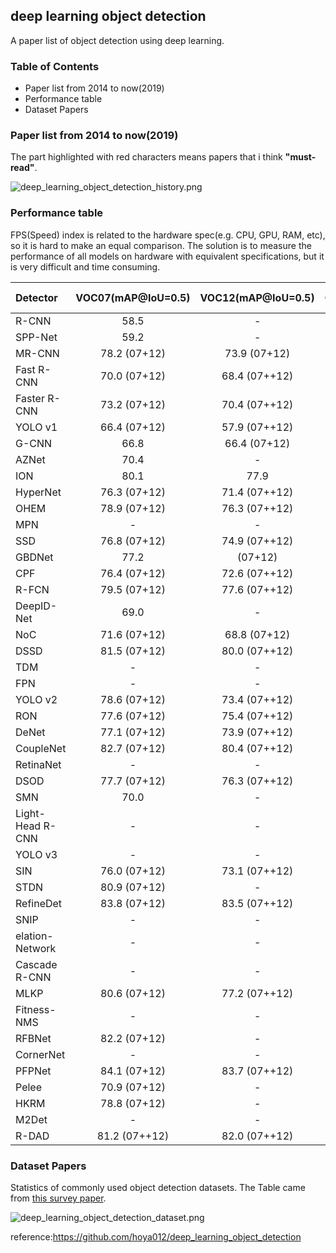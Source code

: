 
## deep learning object detection

A paper list of object detection using deep learning.

### Table of Contents
- Paper list from 2014 to now(2019)
- Performance table
- Dataset Papers

### Paper list from 2014 to now(2019)

The part highlighted with red characters means papers that i think **"must-read"**. 

![deep_learning_object_detection_history.png](http://image.jingsnow.com/image/deep_learning_object_detection_history.png)


### Performance table

FPS(Speed) index is related to the hardware spec(e.g. CPU, GPU, RAM, etc), so it is hard to make an equal comparison. The solution is to measure the performance of all models on hardware with equivalent specifications, but it is very difficult and time consuming.

|  Detector  | VOC07(mAP@IoU=0.5)    | VOC12(mAP@IoU=0.5)   | COCO(mAP@IoU=0.5:0.95)      |  Published In |
|:--------|:--------:|:--------:|:--------:|:--------:|
| R-CNN | 58.5 | - | -  | CVPR'14 |
| SPP-Net	| 59.2 |	-  | -	| ECCV'14 |
|MR-CNN	|78.2 (07+12)|	73.9 (07+12)|	-	| ICCV'15 |
| Fast R-CNN |	70.0 (07+12) |	68.4 (07++12)	|19.7 |	ICCV'15 |
| Faster R-CNN |	73.2 (07+12) |	70.4 (07++12)|	21.9 |	NIPS'15 |
| YOLO v1 |	66.4 (07+12) |	57.9 (07++12) |	- |	CVPR'16 |
| G-CNN	| 66.8 |	66.4 (07+12) |	- |	CVPR'16 |
| AZNet	| 70.4 |	- |	22.3 |	CVPR'16 |
| ION	| 80.1 | 	77.9 |	33.1 |	CVPR'16 |
| HyperNet |	76.3 (07+12) |	71.4 (07++12) |	-	 | CVPR'16 |
| OHEM |	78.9 (07+12) |	76.3 (07++12) |	22.4 |	CVPR'16   |
| MPN |	- |	 - |	33.2 |	BMVC'16 |
|SSD|	76.8 (07+12)|	74.9 (07++12)|	31.2|	ECCV'16|
|GBDNet|	77.2| (07+12)|	-|	27.0|	ECCV'16|
|CPF|	76.4 (07+12)|	72.6 (07++12)|	-|	ECCV'16|
|R-FCN	|79.5 (07+12)|	77.6 (07++12)|	29.9|	NIPS'16|
|DeepID-Net|	69.0|	-	|-|	PAMI'16|
|NoC	|71.6 (07+12)	|68.8 (07+12)	|27.2|	TPAMI'16|
|DSSD	|81.5 (07+12)|	80.0 (07++12)|	33.2|	arXiv'17|
|TDM|	-	|-	|37.3	|CVPR'17|
|FPN|	-	|-|	36.2|	CVPR'17|
|YOLO v2|	78.6 (07+12)|	73.4 (07++12)|	-|	CVPR'17|
|RON|	77.6 (07+12)|	75.4 (07++12)|	27.4|	CVPR'17|
|DeNet|	77.1 (07+12)|	73.9 (07++12)|	33.8|	ICCV'17|
|CoupleNet|	82.7 (07+12)|	80.4 (07++12)|	34.4|	ICCV'17|
|RetinaNet|	-	|-	|39.1|	ICCV'17|
|DSOD	|77.7 (07+12)|	76.3 (07++12)	|-|	ICCV'17|
|SMN	|70.0|	-|	-	|ICCV'17|
|Light-Head R-CNN|	-	|-|	41.5|	arXiv'17|
|YOLO v3|	-	|-|	33.0|	arXiv'18|
|SIN|	76.0 (07+12)|	73.1 (07++12)|	23.2|	CVPR'18|
|STDN	|80.9 (07+12)|	-	|-|	CVPR'18|
|RefineDet|	83.8 (07+12)|	83.5 (07++12)|	41.8|	CVPR'18|
|SNIP|	-	|-	|45.7	|CVPR'18|
|elation-Network|	-|	-	|32.5|	CVPR'18|
|Cascade R-CNN|	-	|-|	42.8|	CVPR'18|
|MLKP	|80.6 (07+12)|	77.2 (07++12)|	28.6|	CVPR'18|
|Fitness-NMS|	-	|-|	41.8|	CVPR'18|
|RFBNet|	82.2 (07+12)|	-|	-	|ECCV'18|
|CornerNet|	-	|-|	42.1|	ECCV'18|
|PFPNet|	84.1 (07+12)|	83.7 (07++12)|	39.4|	ECCV'18|
|Pelee|	70.9 (07+12)|	-|	-	|NIPS'18|
|HKRM|	78.8 (07+12)|	-|	37.8|	NIPS'18|
|M2Det|	-|	-|	44.2|	AAAI'19|
|R-DAD|	81.2 (07++12)|	82.0 (07++12)|	43.1|	AAAI'19|

### Dataset Papers
Statistics of commonly used object detection datasets. The Table came from [this survey paper](https://arxiv.org/pdf/1809.02165v1.pdf).

![deep_learning_object_detection_dataset.png](http://image.jingsnow.com/image/deep_learning_object_detection_dataset.png)


reference:https://github.com/hoya012/deep_learning_object_detection
